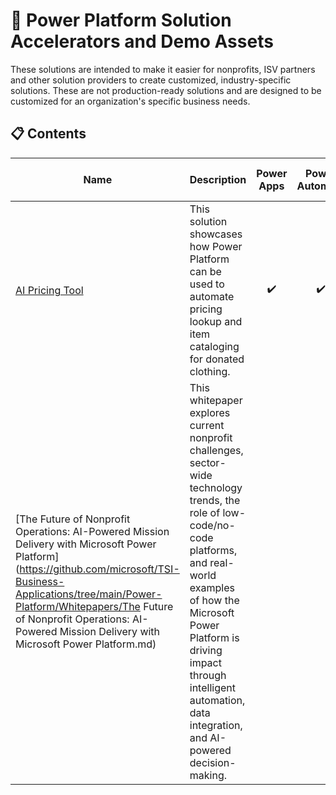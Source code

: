 # 🚀 Power Platform Solution Accelerators and Demo Assets
These solutions are intended to make it easier for nonprofits, ISV partners and other solution providers to create customized, industry-specific solutions. These are not production-ready solutions and are designed to be customized for an organization's specific business needs.

## 📋 Contents
| Name | Description | Power Apps | Power Automate | Power Pages | Copilot Studio | AI Builder | Dataverse | Premium Licensing Needed | 
| ----- | ----- | :---: | :---: | :---: | :---: | :---: | :---: | :---: |
| [AI Pricing Tool](https://github.com/microsoft/TSI-Business-Applications/tree/main/Power-Platform/Solution-Accelerators/AI-Pricing-Tool) | This solution showcases how Power Platform can be used to automate pricing lookup and item cataloging for donated clothing. | ✔️ | ✔️ |  |  | ✔️ | ✔️ | ✔️ | 
| [The Future of Nonprofit Operations: AI-Powered Mission Delivery with Microsoft Power Platform](https://github.com/microsoft/TSI-Business-Applications/tree/main/Power-Platform/Whitepapers/The Future of Nonprofit Operations: AI-Powered Mission Delivery with Microsoft Power Platform.md) | This whitepaper explores current nonprofit challenges, sector-wide technology trends, the role of low-code/no-code platforms, and real-world examples of how the Microsoft Power Platform is driving impact through intelligent automation, data integration, and AI-powered decision-making. |  |  |  |  |  |  |  | 

